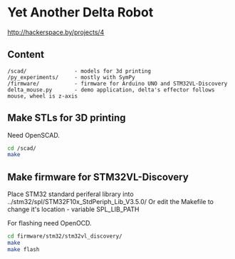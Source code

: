 Yet Another Delta Robot
=======================

http://hackerspace.by/projects/4


Content
-------
```
/scad/               - models for 3d printing 
/py_experiments/     - mostly with SymPy 
/firmware/           - firmware for Arduino UNO and STM32VL-Discovery 
delta_mouse.py       - demo application, delta's effector follows mouse, wheel is z-axis 
```


Make STLs for 3D printing
-------------------------

Need OpenSCAD.

```bash
cd /scad/
make
```

Make firmware for STM32VL-Discovery
-----------------------------------

Place STM32 standard periferal library into ../stm32/spl/STM32F10x_StdPeriph_Lib_V3.5.0/ 
Or edit the Makefile to change it's location - variable SPL_LIB_PATH 

For flashing need OpenOCD.

```bash
cd firmware/stm32/stm32vl_discovery/
make
make flash
```
